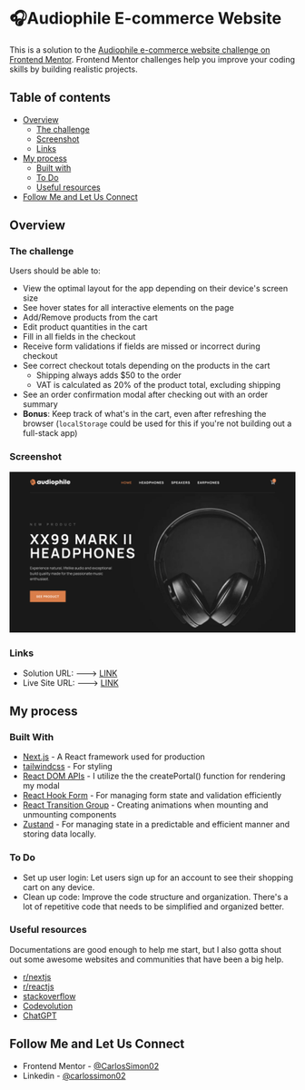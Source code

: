 # 🎧Audiophile E-commerce Website

This is a solution to the [Audiophile e-commerce website challenge on Frontend Mentor](https://www.frontendmentor.io/challenges/audiophile-ecommerce-website-C8cuSd_wx). Frontend Mentor challenges help you improve your coding skills by building realistic projects.

## Table of contents

- [Overview](#overview)
  - [The challenge](#the-challenge)
  - [Screenshot](#screenshot)
  - [Links](#links)
- [My process](#my-process)
  - [Built with](#built-with)
  - [To Do](#to-do)
  - [Useful resources](#useful-resources)
- [Follow Me and Let Us Connect](#follow-me-and-let-us-connect)

## Overview

### The challenge

Users should be able to:

- View the optimal layout for the app depending on their device's screen size
- See hover states for all interactive elements on the page
- Add/Remove products from the cart
- Edit product quantities in the cart
- Fill in all fields in the checkout
- Receive form validations if fields are missed or incorrect during checkout
- See correct checkout totals depending on the products in the cart
  - Shipping always adds $50 to the order
  - VAT is calculated as 20% of the product total, excluding shipping
- See an order confirmation modal after checking out with an order summary
- **Bonus**: Keep track of what's in the cart, even after refreshing the browser (`localStorage` could be used for this if you're not building out a full-stack app)

### Screenshot

![Screenshot of the website](./screenshot/image.png)

### Links

- Solution URL: ---> [LINK](https://www.frontendmentor.io/solutions/responsive-audiophile-website-using-next14-and-tailwind-css-Oa6YN4_wK-)
- Live Site URL: ---> [LINK](https://officialaudiophile.vercel.app/)

## My process

### Built With

- [Next.js](https://nextjs.org/) - A React framework used for production
- [tailwindcss](https://tailwindcss.com/) - For styling
- [React DOM APIs](https://react.dev/reference/react-dom) - I utilize the the createPortal() function for rendering my modal
- [React Hook Form](https://react-hook-form.com/) - For managing form state and validation efficiently
- [React Transition Group](https://reactcommunity.org/react-transition-group/) - Creating animations when mounting and unmounting components
- [Zustand](https://zustand-demo.pmnd.rs/) - For managing state in a predictable and efficient manner and storing data locally.

### To Do

- Set up user login: Let users sign up for an account to see their shopping cart on any device.
- Clean up code: Improve the code structure and organization. There's a lot of repetitive code that needs to be simplified and organized better.

### Useful resources

Documentations are good enough to help me start, but I also gotta shout out some awesome websites and communities that have been a big help.

- [r/nextjs](https://www.reddit.com/r/nextjs/)
- [r/reactjs](https://www.reddit.com/r/reactjs/)
- [stackoverflow](https://stackoverflow.com/)
- [Codevolution](https://www.youtube.com/@Codevolution)
- [ChatGPT](https://chat.openai.com)

## Follow Me and Let Us Connect

- Frontend Mentor - [@CarlosSimon02](https://www.frontendmentor.io/profile/CarlosSimon02)
- Linkedin - [@carlossimon02](https://www.linkedin.com/in/carlossimon02/)
